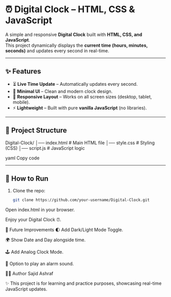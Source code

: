 # ⏰ Digital Clock – HTML, CSS & JavaScript

A simple and responsive **Digital Clock** built with **HTML, CSS, and JavaScript**.  
This project dynamically displays the **current time (hours, minutes, seconds)** and updates every second in real-time.  

---

## ✨ Features

- ⏳ **Live Time Update** – Automatically updates every second.  
- 🎨 **Minimal UI** – Clean and modern clock design.  
- 📱 **Responsive Layout** – Works on all screen sizes (desktop, tablet, mobile).  
- ⚡ **Lightweight** – Built with pure **vanilla JavaScript** (no libraries).
  
---

## 📂 Project Structure

Digital-Clock/
│── index.html # Main HTML file
│── style.css # Styling (CSS)
│── script.js # JavaScript logic

yaml
Copy code

---

## 🚀 How to Run

1. Clone the repo:
   ```bash
   git clone https://github.com/your-username/Digital-Clock.git
Open index.html in your browser.

Enjoy your Digital Clock ⏰.

🔮 Future Improvements
🌓 Add Dark/Light Mode Toggle.

🌍 Show Date and Day alongside time.

🕹️ Add Analog Clock Mode.

🎵 Option to play an alarm sound.

👨‍💻 Author
Sajid Ashraf

✨ This project is for learning and practice purposes, showcasing real-time JavaScript updates.







